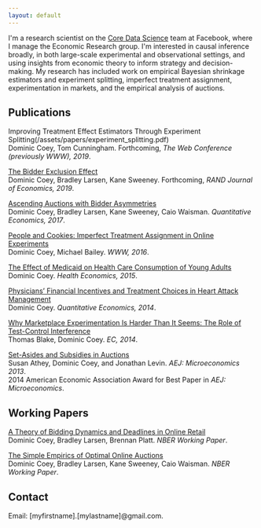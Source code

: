 ```yaml
---
layout: default
---
```


I'm a research scientist on the [Core Data Science](https://research.fb.com/category/data-science/) team at Facebook, where I manage the Economic Research group. I'm interested in causal inference broadly, in both large-scale experimental and observational settings, and using insights from economic theory to inform strategy and decision-making. My research has included work on empirical Bayesian shrinkage estimators and experiment splitting, imperfect treatment assignment, experimentation in markets, and the empirical analysis of auctions.


## Publications

Improving Treatment Effect Estimators Through Experiment Splitting(/assets/papers/experiment_splitting.pdf) <br/>
Dominic Coey, Tom Cunningham. Forthcoming, _The Web Conference (previously WWW), 2019_.

[The Bidder Exclusion Effect](/assets/papers/bidder_exclusion.pdf) <br/>
Dominic Coey, Bradley Larsen, Kane Sweeney. Forthcoming, _RAND Journal of Economics, 2019_. 

[Ascending Auctions with Bidder Asymmetries](/assets/papers/ascending_asymmetries.pdf) <br/>
Dominic Coey, Bradley Larsen, Kane Sweeney, Caio Waisman. _Quantitative Economics, 2017_.

[People and Cookies: Imperfect Treatment Assignment in Online Experiments](/assets/papers/imperfect_treatment_assignment.pdf) <br/>
Dominic Coey, Michael Bailey. _WWW, 2016_.

[The Effect of Medicaid on Health Care Consumption of Young Adults](/assets/papers/medicaid.pdf) <br/>
Dominic Coey. _Health Economics, 2015_.

[Physicians’ Financial Incentives and Treatment Choices in Heart Attack Management](/assets/papers/physician_incentives.pdf) <br/>
Dominic Coey. _Quantitative Economics, 2014_.

[Why Marketplace Experimentation Is Harder Than It Seems: The Role of Test-Control Interference](/assets/papers/marketplace_experiments.pdf) <br/>
Thomas Blake, Dominic Coey. _EC, 2014_.

[Set-Asides and Subsidies in Auctions](/assets/papers/setasides_subsidies.pdf) <br/>
Susan Athey, Dominic Coey, and Jonathan Levin. _AEJ: Microeconomics 2013_. <br/>
2014 American Economic Association Award for Best Paper in _AEJ: Microeconomics_.

## Working Papers

[A Theory of Bidding Dynamics and Deadlines in Online Retail](https://www.nber.org/papers/w22038.pdf) <br/>
Dominic Coey, Bradley Larsen, Brennan Platt. _NBER Working Paper_.

[The Simple Empirics of Optimal Online Auctions](https://web.stanford.edu/~bjlarsen/optimal_online_auctions.pdf) <br/>
Dominic Coey, Bradley Larsen, Kane Sweeney, Caio Waisman. _NBER Working Paper_.

## Contact
Email: [myfirstname].[mylastname]@gmail.com.
